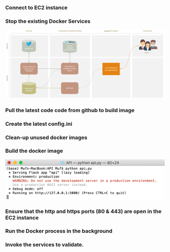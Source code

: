 ### Connect to EC2 instance

### Stop the existing Docker Services
![alt text](../imgs/MVP-Architecture.png "MVP Architecture")

### Pull the latest code code from github to build image

### Create the latest config.ini

### Clean-up unused docker images

### Build the docker image
![alt text](../imgs/MVP-RunAPI.png "MVP Run API")

### Ensure that the http and https ports (80 & 443) are open in the EC2 instance

### Run the Docker process in the background

### Invoke the services to validate.


